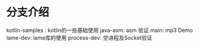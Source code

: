 # 分支介绍
kotlin-samples :  kotlin的一些基础使用
java-asm: asm 验证
main: mp3 Demo
lame-dev: lame库的使用
process-dev: 空进程及Socket验证
